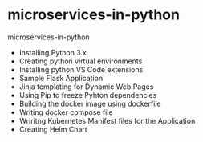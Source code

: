 # microservices-in-python

microservices-in-python

- Installing Python 3.x
- Creating python virtual environments
- Installing python VS Code extensions
- Sample Flask Application
- Jinja templating for Dynamic Web Pages
- Using Pip to freeze Pyhton dependencies
- Building the docker image using dockerfile
- Writing docker compose file
- Wriritng Kubernetes Manifest files for the Application
- Creating Helm Chart
